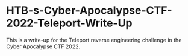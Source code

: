 # HTB-s-Cyber-Apocalypse-CTF-2022-Teleport-Write-Up
This is a write-up for the Teleport reverse engineering challenge in the Cyber Apocalypse CTF 2022.  
